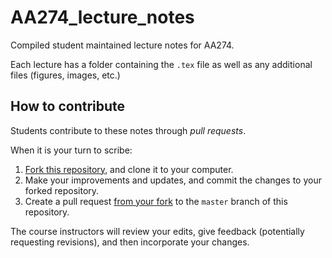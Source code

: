 # AA274_lecture_notes
Compiled student maintained lecture notes for AA274. 

Each lecture has a folder containing the `.tex` file as well as any additional files (figures, images, etc.)

## How to contribute

Students contribute to these notes through _pull requests_.

When it is your turn to scribe:

1. [Fork this repository](https://help.github.com/articles/fork-a-repo/), and clone it to your computer.
1. Make your improvements and updates, and commit the changes to your forked repository.
1. Create a pull request [from your fork](https://help.github.com/articles/creating-a-pull-request-from-a-fork/) to the `master` branch of this repository.

The course instructors will review your edits, give feedback (potentially requesting revisions), and then incorporate your changes.

